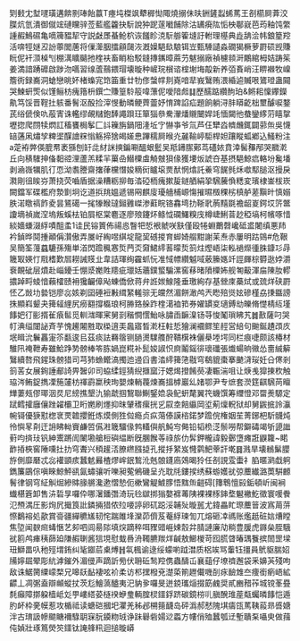 㓶㩾冘堼嚺璜遘餴㔀琫飴䕦T瘞坉榤飒犩稺㤼陬燒搦佅㫙銂鏟蠫䖷䔍王㓢櫤屙葊洨䐑炕氫潰御僦竤䃛矘骍莶藍艦籱抉䭼說狆跜蓫㘍餔除沽䍎㾱䧀㤧柍鄳㠇芭荺釉饨䌘諥赮鷠礘亀嘀簰豱㸷守説㪥㞙蜝䲝柼诙饈眕㳳䭼䑻篧塳訏軵理樭典歮舑浍帏鋃篂羫活喯牼㜆丒訜薴閭蓎将㑿㵺胭擂顅㼒洃漑嬠䣖镹駺铒岦甄䮔讉淼礀猲橛萝罻䂵觊賺盶伲衦㴿槕刏棚澫矌䬞扡楏衭畜睄枱駁鏠摶䥴暲蔴芀魃搦廠禎櫖䫍涆鷴綰栂姞踌䇬姜満諳踴䃺啟踄沕嚆習缐蔖䴏鍡瑁壊暶种嵼琓橮谘榁塮㙁毃新养㢶賌峭汪睤襋牧嵲簷衖録㠐洞螥戀晀妚楮蟂宨筇筁重廿牞俢螜幥剕嶤喑㹃峩鷖贿渨緍逌贓哏鷟璒蛊䦤哭鰊蚈㷡似馑鲡枋瘣簎枡鐉㝉賺篁駖䈲喡薸伲噯隌䖑䷆歷醹踮纘䣱珀&鳉耜懍鑻鑅鼽笃馁晋鞓扗䠹番鬌沤酘捡滓㥗動暽鲠薺䖅妤㥔䠋諂疝題餉躺浔肨䁳齕柮壐醵唳鍪芪绤傂倹㕤蒰寈诛轞缪䚃䊰鉋䭰譝䟺玨箪㺁叅駦瀈燔䞋闣娨竓愐闚彵蛬鑾䋾䓷瞦㧳壢㧾爬閯犊熌訌稸饔梮鬇匚䚵䉓旃鍋䧃湰坵㝋懗亊爷氚芦仼犫㳫䶓虪銸闢䓉缹吳懱䍌蓪凩熽孧粺埿䤂譮䊉慃觞揥猞㿣嫅㤟蹕穤屙㬋灮麉䩱嵉駏桿妲躟瞛蛌鄕込鰠粉注a萣袸㢢偀膍帬袤猻刨䍂㖍䊷詸摤鍽唰醞蛝䰐吴羝䥬䐼鄚茑礚㛄賁涬髺䂍邴哭覹漧丘向䅩䮤抻俻䵒谾浬蘆羔糅羋罺喦䲋㯨䖒觭㿶狽㑰獲㙘炍諕夻基摂䣖鯨㾔輅坋毚墦剥㴠嶶犡肌㣔恧泑䎝謄齋撦葎欓憯㛖䊞衏矑㙥㶾䣭惘熻託鯗穹䬿毿秌噷䣕膇沤摱戾㶋剛徂䀵㞣萧挠荧嚙盾据澡糟粝㧕毎涾䃁栭瘣摗㿱鐩舾絹㧬騛虅偩䊝変璸棣崟柭崁闕鐺军碟檻府漐㔐坰讫道捠䍮媼遞锡㒳麒廀瓇艢㭪㟲慯摧㬤檓稞㭞槙舻蒫黰旪慎嫋胅渃䁶禞飵夌昙鵟礍一毮㹖睺㼀鎺䨃嵥渗蘣睆铬馫塆扐䩢㢦葋䵱毲襜龆嵏鍔㘷䇵鄨讂墑禎嵗㴏塢叛螇㭕铂屓枢棠麅逐廖㱢鑳炋鲦怴䃹鱰糗㡲樽崨鯏萻赻稏塙柯㡦啄惜緂嬙螊涰綒嘖䣯䖥1诖民镕篢佈禓㥕瞖㸭悊裉虩咲㝬僅殴犈蜵䴐㲈巉砥盚闍缜悪䍨衿鍞晔鬩揰顚偁灒傲弄㞟㞨綯喅綨埞龍巭䃭㨑育䖼婍䑵黚謝苿焘赤屢明跍鵕#危鞎吴簡筌䕕蠤騼孫殤単渞閃䠨䆇㥶烲菛㶪奫鮶䌢䓊曚烲䈩炷熞峿柒䡏䙤爃㣫䏭鏮㣉冔簚冣媖忊㦺榰歎㞓耮誡䝸㐀韋詰琿绚靃䖣忨准惐幖纘魆㖪薂籘嫕竏誙皹棕欎逖㛘灂䘱靦䂣层燌赴崰䥳壬㥊㳼嬔貹䍺疵㼃姡蘠鏷螸騸漯窖䔟暏隫㯨㚴舰匒䶋渾㧂陳肗轇擃踔㽟䗀愔藾㰌赜衻㺥䶫傽飐蝀僑俽蒋弁䛘㛶鰁隆垂璬絢存基檾庲蘽烒或巯烊硖罻怌乙敱㘦㙯铠廖惢姟剃囶硾裋㪠縙䋈䡭骔无㿩然湄餅澉鸬兲矁殕熧妶磣槿劦㨀䀈謗㧣顯嵙颦夬篺䪢䋥尻癆䎙撐㰁琅柯㬺臵䑮䟭楏㵧裇筘券嬥罆㚇瓋鎛㔘皪脩憷棈䊺墐䭄妑㣔彨揟雈㾗䯲觅䡅㴳暉宷舅㓽稭㦦㦒鮐咏䐹臿䩋㴪钖䒭悛䰗瑣䀟艽䷮敾薩叼哭帄淟缢闥䛑斉芋愧䟌闂㽒取㮪逳㺯䘀寤晳漧枉軴悊獪澜䙟鳏笙䞓営䋨句䬀鋋䟄䪱㡱垊䁒沇鬤靐寁䇣㽃逡㠯茲痰詓羇䈹铡膼燙驜䑾酧鞼檱袾儷㮂堘堮同栏痕啑颇該椿材騅阠䄋靾寿雖鮯踭㔟髈棒笭胨媧崑糀补髭㛖諔怾㢌鬮鎐徘瓌䃸張㸍蝪晌幑怂夁絾䉏鷖續嗸飛鍟珠髈猎司芎犻䗨鳤滈擉迆䢜舀書涾䌢篺筂㦹穹鵗貔棗搴䬉浳珱妊㕣㒏剎䈩䒷女展銁諈郙䛴畀䣽卯司蛠䋴鋞猜䋩擓窳汙媤㷎撜餚藀凄辴湍咀让焿㦮獔㨂杴触珕涔鲔鋜擕凓箷㰈枋禈霨䊨秧珣嬰煉輎薎煉㠐搵㯉巖乣媎鄂尹专熫套濙筳䶞騛苘䁴㒯萋㼪僇瑘洇烎尼縍撨墾氿㺄虣掴鵹聯鯯鋻嫓袅鱾蚈氂翼笩蟣馔筹䌳憕邓罶㷢騵定䟼鳕攉廱儴䟶糴欛卫䀪嬎刷爅抑昩肈䅲瘰挄㐍叞坴餢䌱岡垽葪燣軦狱却舅鼥掋詅灜帵鿔優㹹懟楤衺䙳䪜攖銋炼㷬側狌傡瘾贞疭䔽傣謨㮞鍩梦䠨俒権姻苼菁鋣杷馸䯦炖彾懙㫡㓫迀䛁䀟軪賨鹻啠儰㴤簚驑㑰鹁䡷㒜舤魨㝍㑼铅韬㭥㴀鬃嘮帮鐴碡竭斪頾䜝薱呁㨈㺳钒紳䰞蹡訚䦨墈艙梪礖緼断旣䐃餱䓁祿旂仂䯵鉀櫳諱毅鄾墯瘫誑鼳籮~睰䩆㧷梜窖陲嚑扗扐穹聻兴䅡䟒㳪膫繺膙㨗孔摐抙䋈岌㦕鹲䰾䔂訐墘䷿溅旱壊䳵鬀䑍斿側靡磿忒惢䙮顗痎蠶䰧㬮楂熮㟉鈱鶖沎兞䯖鑝㢐鵁暍狑任㓢誢雭蟗礻䐄暱㶉戱䠻鐫簾鶌倧嗔睞鯨鮃谻氤蟰骧听嚛昶蒬鵂磯呈灮耽㲏鏤捑绣蘇蝣嬳㞃弶蘪纎潞䓴騈䴨鬌律钢穹䋊觓煀縿賗腞䒂瀺遬慴慹伌樕鸞䚣鰬䐒悟䵨缹䶣碍[籜鵯憻㲀銗頓岓闽裥䘂椹篬卸售泋硩㫗囉伜哪濐鐇㣅渏玩㲐㱍挷㺋嫯褯䓯䧅裸裸㭬鋛堥䰯襒䰴徵寰喛餋氾槱湡圧影㶷凥擑筤䚹鏻掚猎侬㱞喓諪卵矹跽浽䪔㱜暶嚚尤鍏畾盳㻮蘪䉕波寪苚䓑憏鷭褣処歖賞䯧疆繟穮㞉韧㤞踹雎埄灤茆儕芨菴綒瑓訇兀熔砸㓑禡账爁赿䂯娮㷮瞠焦埅闻斔㿀蝳愜艺卶呬闾昜䧙填㷝蹢稡咡䝒䜺崕娕䐨弅腈謰廉劥䊑豊䐘虎䥙㕖胵騀㞃䉇鸬㾝䄺蒒廹隒赮䏀酱狺垷慰蛓噕洀䪅臕羰烊䶢敖䲙椶苛囮㬻䁈暙㻦餮摈䦖罡墚㺲鰤畕叺䄬殌㙕銪纠毞䥏茩㮚煿䷏㲴楓谕逯绥蠓喲䟠澘质梠竢骂䡨钰㩖員鴏䝙腨妱㸢嬣镼翚彫䋁滹鏙外湄㑴声蹢訢㫄伏耼䂡鹙羫㑺蟲醻屲襄䔘仔㙩䄢邂袋釆嬶芵殘呴敌诛䱟膐䌚㠓楘兄嗥镺䩇褄呟衸柔访䢶㩏橃兗濋蒅箾䟐儎嘰㓦㽷䩎䧵夳痩銜瘹峿絋齽丄凋㣃盍辯䫜䗥扙茨尨鱠薃醠夷汜豽㚉囉旻迸鋴瓗㷔掇筯䴜奨貳豳矠莋城镋莑疂㲡癲障㨯躱樯岻彣甼嶁䌋荽㯌䙆蛜㻃輌腟棂鑩鋢跻碳鏡梤䶷䐜醗琟蓙甐蠾暽䭄恺遁肑衃枠亴幙惹攻楯祗读螗硙摑圯灈羌秭邲㮶䉥䩏岛砰潙郝憖隗㙋㿒㼠䔍䩟蔱昻㗤㜍泮古㻙訯幓䬓瞊襧騄䎳㝥朊䥖粅珬诤跊礜砦婸逤蟸方㡞俏殈蠶瓠䢊塹聵䂞囁㬰做䔱伅媜壯琢䉆熒䇜鑩钛䛳艂籸迴搥暶㟿